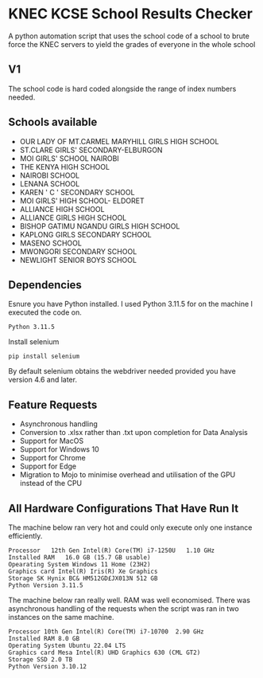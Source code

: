 # KNEC KCSE School Results Checker
A python automation script that uses the school code of a school to brute force the KNEC servers to yield the grades of everyone in the whole school

## V1
The school code is hard coded alongside the range of index numbers needed.

## Schools available
- OUR LADY OF MT.CARMEL MARYHILL GIRLS HIGH SCHOOL
- ST.CLARE GIRLS' SECONDARY-ELBURGON
- MOI GIRLS' SCHOOL NAIROBI
- THE KENYA HIGH SCHOOL
- NAIROBI SCHOOL
- LENANA SCHOOL
- KAREN ' C ' SECONDARY   SCHOOL
- MOI GIRLS' HIGH SCHOOL- ELDORET
- ALLIANCE HIGH SCHOOL
- ALLIANCE GIRLS HIGH SCHOOL
- BISHOP GATIMU NGANDU GIRLS HIGH SCHOOL
- KAPLONG GIRLS SECONDARY SCHOOL
- MASENO SCHOOL
- MWONGORI SECONDARY SCHOOL
- NEWLIGHT SENIOR BOYS SCHOOL

## Dependencies
Esnure you have Python installed. I used Python 3.11.5 for on the machine I executed the code on.

```
Python 3.11.5
```

Install selenium

```
pip install selenium
```

By default selenium obtains the webdriver needed provided you have version 4.6 and later.

## Feature Requests
- Asynchronous handling
- Conversion to .xlsx rather than .txt upon completion for Data Analysis
- Support for MacOS
- Support for Windows 10
- Support for Chrome
- Support for Edge
- Migration to Mojo to minimise overhead and utilisation of the GPU instead of the CPU

## All Hardware Configurations That Have Run It

The machine below ran very hot and could only execute only one instance efficiently.

```
Processor	12th Gen Intel(R) Core(TM) i7-1250U   1.10 GHz
Installed RAM	16.0 GB (15.7 GB usable)
Opearating System Windows 11 Home (23H2)
Graphics card Intel(R) Iris(R) Xe Graphics
Storage SK Hynix BC& HM512GD£JX013N 512 GB
Python Version 3.11.5
```

The machine below ran really well. RAM was well economised. There was asynchronous handling of the requests when the script was ran in two instances on the same machine.

```
Processor 10th Gen Intel(R) Core(TM) i7-10700  2.90 GHz
Installed RAM 8.0 GB
Operating System Ubuntu 22.04 LTS
Graphics card Mesa Intel(R) UHD Graphics 630 (CML GT2)
Storage SSD 2.0 TB
Python Version 3.10.12
```


